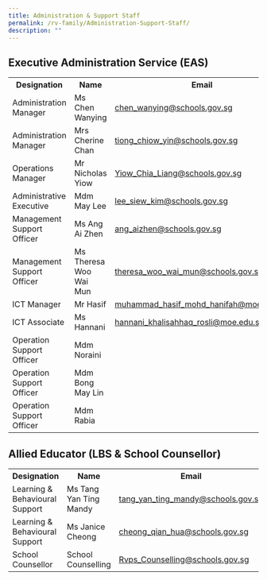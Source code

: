 ```yaml
---
title: Administration & Support Staff
permalink: /rv-family/Administration-Support-Staff/
description: ""
---
```

<title>Organization Information</title>



<style>
    table {
        border-collapse: collapse;
    }

    table, th, td {
        border: none;
    }
</style>

<h2>Executive Administration Service (EAS)</h2>
<table>
    <tbody><tr>
        <th>Designation</th>
        <th>Name</th>
        <th>Email</th>
    </tr>
    <tr>
        <td>Administration Manager</td>
        <td>Ms Chen Wanying</td>
        <td><a href="mailto:chen_wanying@schools.gov.sg">chen_wanying@schools.gov.sg</a></td>
    </tr>
    <tr>
        <td>Administration Manager</td>
        <td>Mrs Cherine Chan</td>
        <td><a href="mailto:tiong_chiow_yin@schools.gov.sg">tiong_chiow_yin@schools.gov.sg</a></td>
    </tr>
    <tr>
        <td>Operations Manager</td>
        <td>Mr Nicholas Yiow</td>
        <td><a href="mailto:Yiow_Chia_Liang@schools.gov.sg">Yiow_Chia_Liang@schools.gov.sg</a></td>
    </tr>
    <tr>
        <td>Administrative Executive</td>
        <td>Mdm May Lee</td>
        <td><a href="mailto:lee_siew_kim@schools.gov.sg">lee_siew_kim@schools.gov.sg</a></td>
    </tr>
    <tr>
        <td>Management Support Officer</td>
        <td>Ms Ang Ai Zhen</td>
        <td><a href="mailto:ang_aizhen@schools.gov.sg">ang_aizhen@schools.gov.sg</a></td>
    </tr>
    <tr>
        <td>Management Support Officer</td>
        <td>Ms Theresa Woo Wai Mun</td>
        <td><a href="mailto:theresa_woo_wai_mun@schools.gov.sg">theresa_woo_wai_mun@schools.gov.sg</a></td>
    </tr>
    <tr>
        <td>ICT Manager</td>
        <td>Mr Hasif</td>
        <td><a href="mailto:muhammad_hasif_mohd_hanifah@moe.edu.sg">muhammad_hasif_mohd_hanifah@moe.edu.sg</a></td>
    </tr>
    <tr>
        <td>ICT Associate</td>
        <td>Ms Hannani</td>
        <td><a href="mailto:hannani_khalisahhaq_rosli@moe.edu.sg">hannani_khalisahhaq_rosli@moe.edu.sg</a></td>
    </tr>
    <tr>
        <td>Operation Support Officer</td>
        <td>Mdm Noraini</td>
        <td>&nbsp;</td>
    </tr>
    <tr>
        <td>Operation Support Officer</td>
        <td>Mdm Bong May Lin</td>
        <td>&nbsp;</td>
    </tr>
    <tr>
        <td>Operation Support Officer</td>
        <td>Mdm Rabia</td>
        <td>&nbsp;</td>
    </tr>
</tbody></table>

<h2>Allied Educator (LBS &amp; School Counsellor)</h2>
<table>
    <tbody><tr>
        <th>Designation</th>
        <th>Name</th>
        <th>Email</th>
    </tr>
    <tr>
        <td>Learning &amp; Behavioural Support</td>
        <td>Ms Tang Yan Ting Mandy</td>
        <td><a href="mailto:tang_yan_ting_mandy@schools.gov.sg">tang_yan_ting_mandy@schools.gov.sg</a></td>
    </tr>
    <tr>
        <td>Learning &amp; Behavioural Support</td>
        <td>Ms Janice Cheong</td>
        <td><a href="mailto:cheong_qian_hua@schools.gov.sg">cheong_qian_hua@schools.gov.sg</a></td>
    </tr>
    <tr>
        <td>School Counsellor</td>
        <td>School Counselling</td>
        <td><a href="mailto:Rvps_Counselling@schools.gov.sg">Rvps_Counselling@schools.gov.sg</a></td>
    </tr>
</tbody></table>